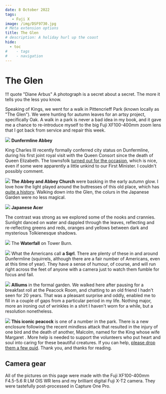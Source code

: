 ```yaml
---
date: 8 October 2022
tags:
   - Fuji X
image: /img/DSF9730.jpg
# Meta extension options
title: The Glen
# description: A holiday hurl up the coast
hide:
  - toc
#    - tags
#    - navigation
---
```


# The Glen

!!! quote "Diane Arbus"
    A photograph is a secret about a secret. The more it tells you the less you know.

Speaking of Kings, we went for a walk in Pittencrieff Park (known locally as "The Glen"). We were hunting for autumn leaves for an artsy project, specifically Oak. A walk in a park is never a bad idea in my book, and it gave me a chance to re-introduce myself to the big Fuji XF100-400mm zoom lens that I got back from service and repair this week.

![](/img/DSF9730.jpg)
**Dunfermline Abbey**

King Charles III recently formally conferred city status on Dunfermline, during his first joint royal visit with the Queen Consort since the death of Queen Elizabeth. The townsfolk [turned out for the occasion](https://www.theguardian.com/uk-news/2022/oct/03/king-charles-confers-city-status-on-dunfermline-scotland), which is nice, even if some were apparently a little unkind to our First Minister. I couldn't possibly comment.

![](/img/DSF9732.jpg)
**The Abbey and Abbey Church** were basking in the early autumn glow. I love how the light played around the buttresses of this old place, which has [quite a history](https://www.undiscoveredscotland.co.uk/dunfermline/abbeypalace/index.html). Walking down into the Glen, the colurs in the Japanese Garden were no less magical.

![](/img/DSF9739.jpg)
**Japanese Acer**

The contrast was strong as we explored some of the nooks and crannies. Sunlight danced on water and dappled through the leaves, reflecting and re-reflecting greens and reds, oranges and yellows between dark and mysterious Tolkienesque shadows.

![](/img/DSF9742.jpg)
The **Waterfall** on Tower Burn.

![](/img/DSF9763.jpg)
What the Americans call **a Sqrl**. There are plenty of these in and around Dunfermline (squirrels, although there are a fair number of Americans, even at this time of year). They have a sense of humour, of course, and will run right across the feet of anyone with a camera just to watch them fumble for focus and fail.

![](/img/DSF9819.jpg)
**Alliums** in the formal garden. We walked here after pausing for a breakfast roll at the Peacock Room, and chatting to an old friend I hadn't seen for 20 years. That was a pleasant surprise and oddly, enabled me to fill in a couple of gaps from a particular period in my life. Nothing major, more an ironing out of wrinkles in a shirt I haven't worn for a while, but a resolution nonetheless.

![](/img/DSF9861.jpg)
**This iconic peacock** is one of a number in the park. There is a new enclosure following the recent mindless attack that resulted in the injury of one bird and the death of another, Malcolm, named for the King whose wife Margaret . More help is needed to support the volunteers who put heart and soul into caring for these beautiful creatures. If you can help, [please drop them a few quid](https://www.paypal.com/paypalme/pittencrieffpark?country.x=GB&locale.x=en_GB). Thank you, and thanks for reading.

## Camera gear

All of the pictures on this page were made with the Fuji XF100-400mm F4.5-5.6 R LM OIS WR lens and my brilliant digital Fuji X-T2 camera. They were tastefully post-processed in Capture One Pro.